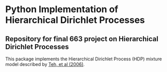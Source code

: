 # Python Implementation of Hierarchical Dirichlet Processes
Repository for final 663 project on Hierarchical Dirichlet Processes
-----------------

This package implements the Hierarchical Dirichlet Process (HDP) mixture model described by [Teh, et al (2006)](https://sakai.duke.edu/access/content/group/c96b451b-2a44-447f-b8dc-956611b1acec/Final_Project_Papers/Hierarchical%20Dirichlet%20Processes.pdf).  


